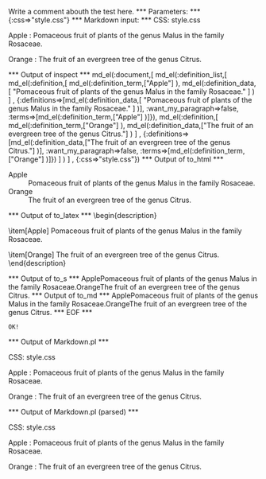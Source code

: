 Write a comment abouth the test here.
*** Parameters: ***
{:css=>"style.css"}
*** Markdown input: ***
CSS: style.css


Apple
:   Pomaceous fruit of plants of the genus Malus in 
    the family Rosaceae.

Orange
:   The fruit of an evergreen tree of the genus Citrus.

*** Output of inspect ***
md_el(:document,[
	md_el(:definition_list,[
		md_el(:definition,[
			md_el(:definition_term,["Apple"] ),
			 md_el(:definition_data,[
				"Pomaceous fruit of plants of the genus Malus in the family Rosaceae."
			] )
		] , {:definitions=>[md_el(:definition_data,[
			"Pomaceous fruit of plants of the genus Malus in the family Rosaceae."
		] )], :want_my_paragraph=>false, :terms=>[md_el(:definition_term,["Apple"] )]}),
		 md_el(:definition,[
			md_el(:definition_term,["Orange"] ),
			 md_el(:definition_data,["The fruit of an evergreen tree of the genus Citrus."] )
		] , {:definitions=>[md_el(:definition_data,["The fruit of an evergreen tree of the genus Citrus."] )], :want_my_paragraph=>false, :terms=>[md_el(:definition_term,["Orange"] )]})
	] )
] , {:css=>"style.css"})
*** Output of to_html ***
<dl
      ><dt>Apple</dt
      ><dd>Pomaceous fruit of plants of the genus Malus in the family Rosaceae.</dd
      ><dt>Orange</dt
      ><dd>The fruit of an evergreen tree of the genus Citrus.</dd
    ></dl
  >
*** Output of to_latex ***
\begin{description}

\item[Apple] Pomaceous fruit of plants of the genus Malus in the family Rosaceae. 

\item[Orange] The fruit of an evergreen tree of the genus Citrus. 
\end{description}

*** Output of to_s ***
ApplePomaceous fruit of plants of the genus Malus in the family Rosaceae.OrangeThe fruit of an evergreen tree of the genus Citrus.
*** Output of to_md ***
ApplePomaceous fruit of plants of the genus Malus in the family Rosaceae.OrangeThe fruit of an evergreen tree of the genus Citrus.
*** EOF ***



	OK!



*** Output of Markdown.pl ***
<p>CSS: style.css</p>

<p>Apple
:   Pomaceous fruit of plants of the genus Malus in 
    the family Rosaceae.</p>

<p>Orange
:   The fruit of an evergreen tree of the genus Citrus.</p>

*** Output of Markdown.pl (parsed) ***
<p>CSS: style.css</p
    ><p>Apple
: Pomaceous fruit of plants of the genus Malus in 
 the family Rosaceae.</p
    ><p>Orange
: The fruit of an evergreen tree of the genus Citrus.</p
  >